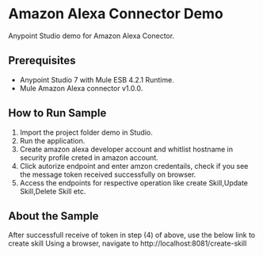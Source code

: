 Amazon Alexa  Connector Demo
====================================
Anypoint Studio demo for Amazon Alexa Conector.


Prerequisites
---------------

* Anypoint Studio 7 with Mule ESB 4.2.1 Runtime.
* Mule Amazon Alexa connector v1.0.0.


How to Run Sample
-----------------

1. Import the project folder demo in Studio.
2. Run the application.
3. Create amazon alexa developer account and whitlist hostname in security profile creted in amazon account.
4. Click autorize endpoint and enter amzon credentails, check if you see the message token received successfully on browser.
5. Access the endpoints for respective operation like create Skill,Update Skill,Delete Skill etc.


About the Sample
----------------
After successfull receive of token in step (4) of above, use the below link to create skill
Using a browser, navigate to http://localhost:8081/create-skill
